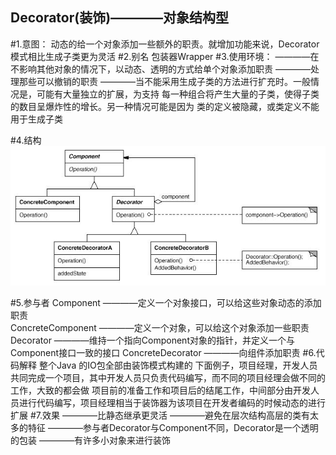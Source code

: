 Decorator(装饰)————对象结构型
-------------
#1.意图：
动态的给一个对象添加一些额外的职责。就增加功能来说，Decorator模式相比生成子类更为灵活
#2.别名
包装器Wrapper
#3.使用环境：
    ————在不影响其他对象的情况下，以动态、透明的方式给单个对象添加职责
    ————处理那些可以撤销的职责
    ————当不能采用生成子类的方法进行扩充时。一般情况是，可能有大量独立的扩展，为支持
        每一种组合将产生大量的子类，使得子类的数目呈爆炸性的增长。另一种情况可能是因为
        类的定义被隐藏，或类定义不能用于生成子类



#4.结构
![github](https://github.com/IceDcap/Gof-DesignPatterns/blob/master/uml/Decorator.JPG "Decorator")

#5.参与者
    Component
        ————定义一个对象接口，可以给这些对象动态的添加职责        
    ConcreteComponent
        ————定义一个对象，可以给这个对象添加一些职责
    Decorator
        ————维持一个指向Component对象的指针，并定义一个与Component接口一致的接口
    ConcreteDecorator
        ————向组件添加职责
#6.代码解释
整个Java 的IO包全部由装饰模式构建的
下面例子，项目经理，开发人员共同完成一个项目，其中开发人员只负责代码编写，而不同的项目经理会做不同的工作，大致的都会做
项目前的准备工作和项目后的结尾工作，中间部分由开发人员进行代码编写，项目经理相当于装饰器为该项目在开发者编码的时候动态的进行扩展
#7.效果
    ————比静态继承更灵活
    ————避免在层次结构高层的类有太多的特征
    ————参与者Decorator与Component不同，Decorator是一个透明的包装
    ————有许多小对象来进行装饰
     

